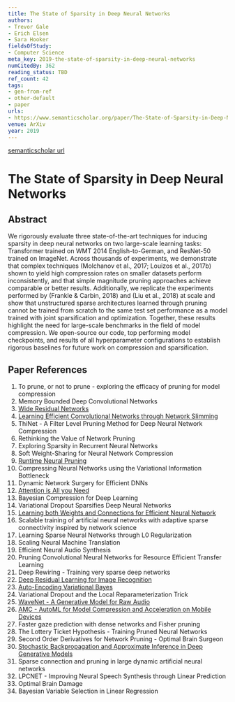 ```yaml
---
title: The State of Sparsity in Deep Neural Networks
authors:
- Trevor Gale
- Erich Elsen
- Sara Hooker
fieldsOfStudy:
- Computer Science
meta_key: 2019-the-state-of-sparsity-in-deep-neural-networks
numCitedBy: 362
reading_status: TBD
ref_count: 42
tags:
- gen-from-ref
- other-default
- paper
urls:
- https://www.semanticscholar.org/paper/The-State-of-Sparsity-in-Deep-Neural-Networks-Gale-Elsen/26384278cf5d575fc32cb92c303fb648fa0d5217?sort=total-citations
venue: ArXiv
year: 2019
---
```


[semanticscholar url](https://www.semanticscholar.org/paper/The-State-of-Sparsity-in-Deep-Neural-Networks-Gale-Elsen/26384278cf5d575fc32cb92c303fb648fa0d5217?sort=total-citations)

# The State of Sparsity in Deep Neural Networks

## Abstract

We rigorously evaluate three state-of-the-art techniques for inducing sparsity in deep neural networks on two large-scale learning tasks: Transformer trained on WMT 2014 English-to-German, and ResNet-50 trained on ImageNet. Across thousands of experiments, we demonstrate that complex techniques (Molchanov et al., 2017; Louizos et al., 2017b) shown to yield high compression rates on smaller datasets perform inconsistently, and that simple magnitude pruning approaches achieve comparable or better results. Additionally, we replicate the experiments performed by (Frankle & Carbin, 2018) and (Liu et al., 2018) at scale and show that unstructured sparse architectures learned through pruning cannot be trained from scratch to the same test set performance as a model trained with joint sparsification and optimization. Together, these results highlight the need for large-scale benchmarks in the field of model compression. We open-source our code, top performing model checkpoints, and results of all hyperparameter configurations to establish rigorous baselines for future work on compression and sparsification.

## Paper References

1. To prune, or not to prune - exploring the efficacy of pruning for model compression
2. Memory Bounded Deep Convolutional Networks
3. [Wide Residual Networks](2016-wide-residual-networks.md)
4. [Learning Efficient Convolutional Networks through Network Slimming](2017-learning-efficient-convolutional-networks-through-network-slimming.md)
5. ThiNet - A Filter Level Pruning Method for Deep Neural Network Compression
6. Rethinking the Value of Network Pruning
7. Exploring Sparsity in Recurrent Neural Networks
8. Soft Weight-Sharing for Neural Network Compression
9. [Runtime Neural Pruning](2017-runtime-neural-pruning.md)
10. Compressing Neural Networks using the Variational Information Bottleneck
11. Dynamic Network Surgery for Efficient DNNs
12. [Attention is All you Need](2017-attention-is-all-you-need.md)
13. Bayesian Compression for Deep Learning
14. Variational Dropout Sparsifies Deep Neural Networks
15. [Learning both Weights and Connections for Efficient Neural Network](2015-learning-both-weights-and-connections-for-efficient-neural-network.md)
16. Scalable training of artificial neural networks with adaptive sparse connectivity inspired by network science
17. Learning Sparse Neural Networks through L0 Regularization
18. Scaling Neural Machine Translation
19. Efficient Neural Audio Synthesis
20. Pruning Convolutional Neural Networks for Resource Efficient Transfer Learning
21. Deep Rewiring - Training very sparse deep networks
22. [Deep Residual Learning for Image Recognition](2016-deep-residual-learning-for-image-recognition.md)
23. [Auto-Encoding Variational Bayes](2014-auto-encoding-variational-bayes.md)
24. Variational Dropout and the Local Reparameterization Trick
25. [WaveNet - A Generative Model for Raw Audio](2016-wavenet-a-generative-model-for-raw-audio.md)
26. [AMC - AutoML for Model Compression and Acceleration on Mobile Devices](2018-amc-automl-for-model-compression-and-acceleration-on-mobile-devices.md)
27. Faster gaze prediction with dense networks and Fisher pruning
28. The Lottery Ticket Hypothesis - Training Pruned Neural Networks
29. Second Order Derivatives for Network Pruning - Optimal Brain Surgeon
30. [Stochastic Backpropagation and Approximate Inference in Deep Generative Models](2014-stochastic-backpropagation-and-approximate-inference-in-deep-generative-models.md)
31. Sparse connection and pruning in large dynamic artificial neural networks
32. LPCNET - Improving Neural Speech Synthesis through Linear Prediction
33. Optimal Brain Damage
34. Bayesian Variable Selection in Linear Regression

